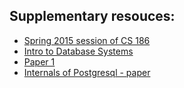 ## Supplementary resouces:
- [Spring 2015 session of CS 186 ](https://archive.org/details/UCBerkeley_Course_Computer_Science_186)
- [Intro to Database Systems ](https://www.youtube.com/watch?v=vdPALZ-GCfI&list=PLSE8ODhjZXjbj8BMuIrRcacnQh20hmY9g)
- [Paper 1](http://www.redbook.io/)
- [Internals of Postgresql - paper](https://www.interdb.jp/pg/)